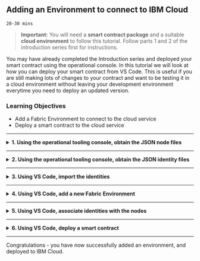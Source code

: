 <!-- Adding an Environment to connect to IBM Cloud -->

## **Adding an Environment to connect to IBM Cloud**
`20-30 mins`

> **Important:** You will need a **smart contract package** and a suitable **cloud environment** to follow this tutorial. Follow parts 1 and 2 of the introduction series first for instructions.

You may have already completed the Introduction series and deployed your smart contract using the operational console. In this tutorial we will look at how you can deploy your smart contract from VS Code. This is useful if you are still making lots of changes to your contract and want to be testing it in a cloud environment without leaving your development environment everytime you need to deploy an updated version.

### **Learning Objectives**

* Add a Fabric Environment to connect to the cloud service
* Deploy a smart contract to the cloud service

---

<details>
<summary><b>1. Using the operational tooling console, obtain the JSON node files</b></summary>
To add an environment to VS Code you will need some JSON files that describe how to connect to a node. These can be exported from the operational tooling console.

1. Navigate to the `Nodes` panel, then open your peer. Click the export button to download the JSON file to your machine.

2. Navigate to the `Nodes` panel, then open your orderer. Click the export button to download the JSON file to your machine.

3. Navigate to the `Nodes` panel, then open your certificate authority. Click the export button to download the JSON file to your machine.
</details>

---

<details>
<summary><b>2. Using the operational tooling console, obtain the JSON identity files</b></summary>
To enable VS Code to connect to a node an admin identity needs be provided. These are stored in the wallet in the operational console.

1. Navigate to the `Wallet` panel, then click on an identity for the `Org1`, and click export. If you followed the tutorial the there should be an identity called `Org1 Admin`.

2. Click on the identity for the `Orderer`, and click export. If you followed the tutorial there should be an identity called `Orderer Admin`.

3. Click on the identity for the `Certificate Authority`, and click export. If you followed the tutorial there should be an identity called `Org1 CA Admin`.
</details>

--- 

<details>
<summary><b>3. Using VS Code, import the identities</b></summary>
The identities that were exported need to be imported into VS Code. First we will add the identity for the peer

1. On the `Wallets` panel click the + button and select the option `Create a new wallet and add an identity`.

2. You will then be asked to enter a name for the wallet use `ibp-wallet`.

3. You will then be asked to provide the MSPID use `org1msp` if you followed the tutorial.

4. You will then be asked for the method for adding an identity choose `Provide JSON identity file from IBM Blockchain Platform`.

5. Browse to the location of the previously exported `Org1 Admin` file and select it.

6. If the JSON identity file does not contain the name property, you will be asked to enter a name for the identity, otherwise this step is skipped.

You will now have a new wallet called `ibp-wallet` containing the `Org1 Admin` identity. Now we need to add the identity for the orderer.

1. On the `Wallets` panel right click on `ibp-wallet` and choose `Add identity to wallet`.

2. You will then be asked to provide an MSPID use `osmsp`.

3. You will then be asked for the method for adding an identity choose `Provide JSON identity file from IBM Blockchain Plaform`.

4. Browse to the location of the previously exported `Orderer Admin` file and select it.

5. If the JSON identity file does not contain the name property, you will be asked to enter a name for the identity, otherwise this step is skipped.

Finally you now need to add the identity for the certificate authority

1. On the `Wallets` panel right click on `ibp-wallet` and choose `Add identity to wallet`.

2. You will then be asked to provide an MSPID. Use `org1msp` here.

3. You will then be asked for the method for adding an identity, select `Provide JSON identity file from IBM Blockchain Plaform`.

4. Browse to the location of the previously exported `Org1 CA Admin` file and select it.

5. If the JSON identity file does not contain the name property, you will be asked to enter a name for the identity, otherwise this step is skipped.

</details>

---

<details>
<summary><b>4. Using VS Code, add a new Fabric Environment</b></summary>
Now we have all the identities imported in VS Code we can create the Fabric Environment.

1. On the `Fabric Environment` panel click the `+` button.

2. You will asked to enter a name for the environment, use `ibp`.

3. Browse to the location on the nodes files that you exported from the operation console. You can select multiple files to add.

4. You will then be asked if you want to add more files. Select `Done adding nodes`.

You will now see your new environment in the `Fabric Environment` panel.
</details>

--- 

<details>
<summary><b>5. Using VS Code, associate identities with the nodes</b></summary>
Now we have created an environment we need to associate each node with an identity.

1. On the `Fabric Environment` panel click the `ibp`.

2. You will then see a list of all the nodes that need identities associated with them. Click `Ordering Service-1`.

3. You will then be asked to choose a wallet, select `ibp-wallet`.

4. You will then be asked to choose an identity, select `Orderer Admin`

5. You will then be asked if you want to associate the identity with other nodes, select `No`.

Congratulations you have associated an identity with the `Orderer` node. Now we need to Associate an identity with the `Peer` node

1. Click `Peer Org1`.

2. You will then be asked to choose a wallet, select `ibp-wallet`.

4. You will then be asked to choose an identity, select `Org1 Admin`.

5. You will then be asked if you want to associate the identity with other nodes, select `No`.

The final node to setup is the certificate authority.

1. Click on `Org1 CA`.

2. You will then be asked which wallet to add the identity to, select `ibp-wallet`.

3. You will then be asked to provide a name for the identity, use `Org1 CA Admin`.

4. You will then be asked if you want to associate the identity with other nodes, select `No`.

Now all the nodes will have been successfully associated with an identity. VS Code will now connect to the environment and you will see the installed and instantiated smart contracts.

</details>

---

<details>
<summary><b>6. Using VS Code, deploy a smart contract</b></summary>

We can now deploy a smart contract to the environment. These steps assume that you have deployed a smart contract before so provide only minimal instructions. For more details see the Local smart contract development tutorial. 

1. Create a smart contract

2. Package the smart contract

3. Click `+ install` on the `Fabric Environments` panel.

4. Click `+ instantiate` on the `Fabric Environments` panel.

You have now deployed a smart contract to your IBM Cloud instance. You can see the deployed smart contract in the operational console.
</details>

--- 

Congratulations - you have now successfully added an environment, and deployed to IBM Cloud.
